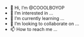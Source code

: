 - 👋 Hi, I’m @COOOLBOYOP
- 👀 I’m interested in ...
- 🌱 I’m currently learning ...
- 💞️ I’m looking to collaborate on ...
- 📫 How to reach me ...

<!---
COOOLBOYOP/COOOLBOYOP is a ✨ special ✨ repository because its `README.md` (this file) appears on your GitHub profile.
You can click the Preview link to take a look at your changes.
--->
